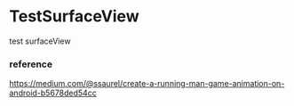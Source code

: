 # TestSurfaceView
test surfaceView


### reference 
https://medium.com/@ssaurel/create-a-running-man-game-animation-on-android-b5678ded54cc
